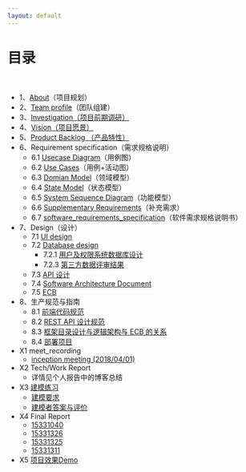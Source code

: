 ```yaml
---
layout: default
---
```


# [](#TOC)目录

&nbsp;&nbsp; 

* 1、[About](./about)（项目规划）
* 2、[Team profile](./team-profile.md)（团队组建）
* 3、[Investigation（项目前期调研）](./sup_require.md)
* 4、[Vision（项目愿景）](./vision.md)
* 5、[Product Backlog （产品特性）](./backlog.md)
* 6、Requirement specification（需求规格说明）
    - 6.1 [Usecase Diagram](./asset/Use_case.png)（用例图）
    - 6.2 [Use Cases](./use_case.md)（用例+活动图）
    - 6.3 [Domian Model](./domain_model.png)（领域模型）
    - 6.4 [State Model](./state_model)（状态模型）
    - 6.5 [System Sequence Diagram](./system_seq_design)（功能模型）
    - 6.6 [Supplementary Requirements](./sup_require)（补充需求）
    - 6.7 [software_requirements_specification](./software_requirements_specification)（软件需求规格说明书）
* 7、Design（设计）
    - 7.1 [UI design](./demo.md)
    - 7.2 [Database design](./database_design)
        - 7.2.1 [用户及权限系统数据库设计](./database_design)
        - 7.2.3 [第三方数据评审结果](https://github.com/ProgressOfSAD/Dashboard/issues/17)
    - 7.3 [API 设计](./API_list.md)
    - 7.4 [Software Architecture Document](./software_architecture.md)
    - 7.5 [ECB](ECB.md)
* 8、生产规范与指南
    - 8.1 [前端代码规范](https://cn.vuejs.org/v2/style-guide/index.html)
    - 8.2 [REST API 设计规范](http://www.restapitutorial.com/lessons/whatisrest.html)
    - 8.3 [框架目录设计与逻辑架构与 ECB 的关系](./relation.md)
    - 8.4 [部署项目](./deployment.md)
* X1 meet_recording
    - [inception meeting (2018/04/01)](first_meeting_record.md)
* X2 Tech/Work Report
    - 详情见个人报告中的博客总结
* X3 [建模练习](./Asg_OB.md)
    - [建模要求](./Asg_OB.md)
    - [建模者答案与评价](./urls.md)
* X4 Final Report
    - [15331040](./final_report_15331040.md)
    - [15331326](./final_report_15331326)
    - [15331325](./final_report_15331325)
    - [15331311](./final_report_15331311)
 * X5 [项目效果Demo](./demo.md)
